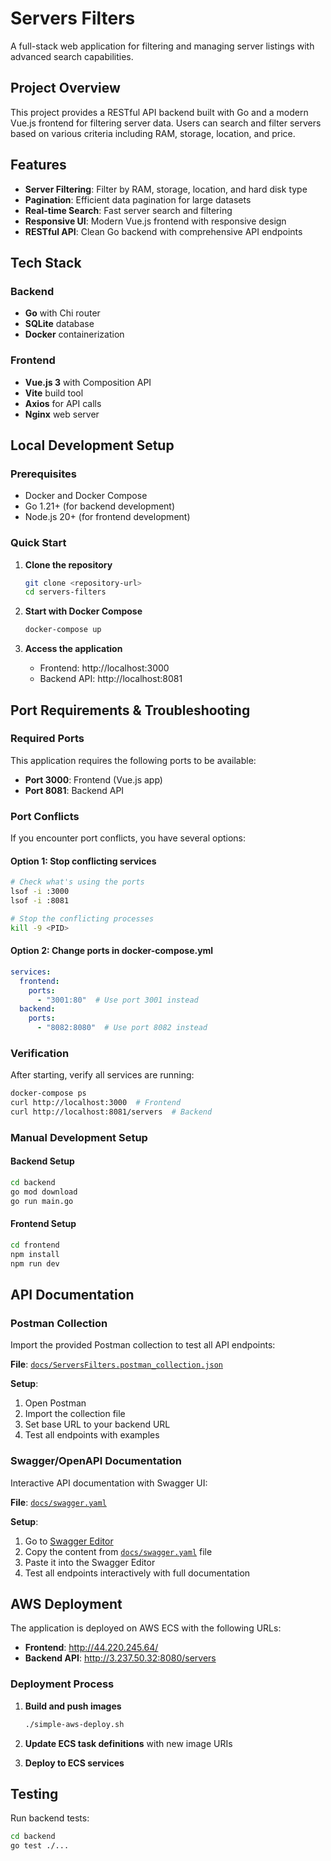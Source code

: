 # Servers Filters

A full-stack web application for filtering and managing server listings with advanced search capabilities.

## Project Overview

This project provides a RESTful API backend built with Go and a modern Vue.js frontend for filtering server data. Users can search and filter servers based on various criteria including RAM, storage, location, and price.

## Features

- **Server Filtering**: Filter by RAM, storage, location, and hard disk type
- **Pagination**: Efficient data pagination for large datasets
- **Real-time Search**: Fast server search and filtering
- **Responsive UI**: Modern Vue.js frontend with responsive design
- **RESTful API**: Clean Go backend with comprehensive API endpoints

## Tech Stack

### Backend
- **Go** with Chi router
- **SQLite** database
- **Docker** containerization

### Frontend
- **Vue.js 3** with Composition API
- **Vite** build tool
- **Axios** for API calls
- **Nginx** web server

## Local Development Setup

### Prerequisites
- Docker and Docker Compose
- Go 1.21+ (for backend development)
- Node.js 20+ (for frontend development)

### Quick Start

1. **Clone the repository**
   ```bash
   git clone <repository-url>
   cd servers-filters
   ```

2. **Start with Docker Compose**
   ```bash
   docker-compose up
   ```

3. **Access the application**
   - Frontend: http://localhost:3000
   - Backend API: http://localhost:8081

## Port Requirements & Troubleshooting

### Required Ports
This application requires the following ports to be available:
- **Port 3000**: Frontend (Vue.js app)
- **Port 8081**: Backend API

### Port Conflicts
If you encounter port conflicts, you have several options:

#### Option 1: Stop conflicting services
```bash
# Check what's using the ports
lsof -i :3000
lsof -i :8081

# Stop the conflicting processes
kill -9 <PID>
```

#### Option 2: Change ports in docker-compose.yml
```yaml
services:
  frontend:
    ports:
      - "3001:80"  # Use port 3001 instead
  backend:
    ports:
      - "8082:8080"  # Use port 8082 instead
```

### Verification
After starting, verify all services are running:
```bash
docker-compose ps
curl http://localhost:3000  # Frontend
curl http://localhost:8081/servers  # Backend
```

### Manual Development Setup

#### Backend Setup
```bash
cd backend
go mod download
go run main.go
```

#### Frontend Setup
```bash
cd frontend
npm install
npm run dev
```

## API Documentation

### Postman Collection
Import the provided Postman collection to test all API endpoints:

**File**: [`docs/ServersFilters.postman_collection.json`](./docs/ServersFilters.postman_collection.json)

**Setup**:
1. Open Postman
2. Import the collection file
3. Set base URL to your backend URL
4. Test all endpoints with examples

### Swagger/OpenAPI Documentation
Interactive API documentation with Swagger UI:

**File**: [`docs/swagger.yaml`](./docs/swagger.yaml)

**Setup**:
1. Go to [Swagger Editor](https://editor.swagger.io/)
2. Copy the content from [`docs/swagger.yaml`](./docs/swagger.yaml) file
3. Paste it into the Swagger Editor
4. Test all endpoints interactively with full documentation


## AWS Deployment

The application is deployed on AWS ECS with the following URLs:

- **Frontend**: http://44.220.245.64/
- **Backend API**: http://3.237.50.32:8080/servers

### Deployment Process

1. **Build and push images**
   ```bash
   ./simple-aws-deploy.sh
   ```

2. **Update ECS task definitions** with new image URIs
3. **Deploy to ECS services**


## Testing

Run backend tests:
```bash
cd backend
go test ./...
```
